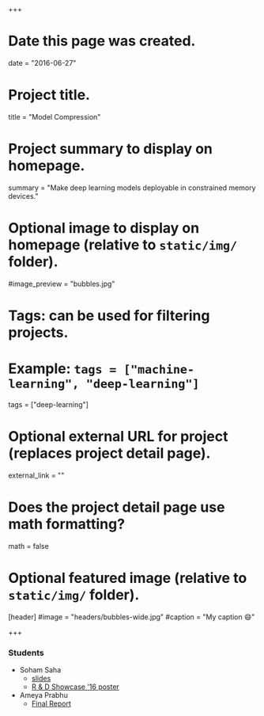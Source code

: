 +++
# Date this page was created.
date = "2016-06-27"

# Project title.
title = "Model Compression"

# Project summary to display on homepage.
summary = "Make deep learning models deployable in constrained memory devices."

# Optional image to display on homepage (relative to `static/img/` folder).
#image_preview = "bubbles.jpg"

# Tags: can be used for filtering projects.
# Example: `tags = ["machine-learning", "deep-learning"]`
tags = ["deep-learning"]

# Optional external URL for project (replaces project detail page).
external_link = ""

# Does the project detail page use math formatting?
math = false

# Optional featured image (relative to `static/img/` folder).
[header]
#image = "headers/bubbles-wide.jpg"
#caption = "My caption :smile:"

+++

### Students
- Soham Saha
    - [slides](/pdfs/Soham-Model-Compression.pdf)
    - [R & D Showcase '16 poster](/pdfs/RDShowcase.pdf)
- Ameya Prabhu
    - [Final Report](/pdfs/Ameya-indep-study.pdf)
